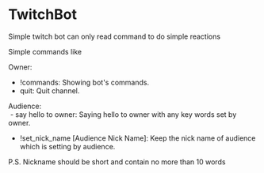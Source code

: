 # TwitchBot
Simple twitch bot can only read command to do simple reactions

Simple commands like

Owner:
  - !commands: Showing bot's commands.
  - quit: Quit channel.

Audience:  
  - say hello to owner: Saying hello to owner with any key words set by owner.
  - !set_nick_name [Audience Nick Name]: Keep the nick name of audience which is setting by audience.

P.S. Nickname should be short and contain no more than 10 words
